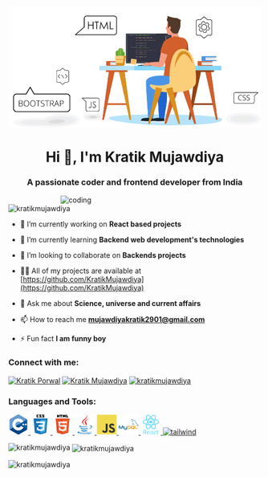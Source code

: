 ![logo](https://github.com/KratikMujawdiya/Kratik-Mujawdiya/blob/main/Github%20Banner.gif)
<h1 align="center">Hi 👋, I'm Kratik Mujawdiya</h1>
<h3 align="center">A passionate coder and frontend developer from India</h3>

<img align="right" alt="coding" width="400" src="https://user-images.githubusercontent.com/55389276/140866485-8fb1c876-9a8f-4d6a-98dc-08c4981eaf70.gif">

<p align="left"> <img src="https://komarev.com/ghpvc/?username=kratikmujawdiya&label=Profile%20views&color=0e75b6&style=flat" alt="kratikmujawdiya" /> </p>

- 🔭 I’m currently working on **React based projects**

- 🌱 I’m currently learning **Backend web development's technologies**

- 👯 I’m looking to collaborate on **Backends projects**

- 👨‍💻 All of my projects are available at [https://github.com/KratikMujawdiya](https://github.com/KratikMujawdiya)

- 💬 Ask me about **Science, universe and current affairs**

- 📫 How to reach me **mujawdiyakratik2901@gmail.com**

- ⚡ Fun fact **I am funny boy**

<h3 align="left">Connect with me:</h3>
<p align="left">
<a href="https://www.linkedin.com/in/kratik-mujawdiya-77b917253" target="blank"><img align="center" src="https://raw.githubusercontent.com/rahuldkjain/github-profile-readme-generator/master/src/images/icons/Social/linked-in-alt.svg" alt="Kratik Porwal" height="30" width="40" /></a>
<a href="https://facebook.com/Kratik Mujawdiya" target="blank"><img align="center" src="https://raw.githubusercontent.com/rahuldkjain/github-profile-readme-generator/master/src/images/icons/Social/facebook.svg" alt="Kratik Mujawdiya" height="30" width="40" /></a>
<a href="https://instagram.com/kratikmujawdiya" target="blank"><img align="center" src="https://raw.githubusercontent.com/rahuldkjain/github-profile-readme-generator/master/src/images/icons/Social/instagram.svg" alt="kratikmujawdiya" height="30" width="40" /></a>
</p>

<h3 align="left">Languages and Tools:</h3>
<p align="left"> <a href="https://www.w3schools.com/cpp/" target="_blank" rel="noreferrer"> <img src="https://raw.githubusercontent.com/devicons/devicon/master/icons/cplusplus/cplusplus-original.svg" alt="cplusplus" width="40" height="40"/> </a> <a href="https://www.w3schools.com/css/" target="_blank" rel="noreferrer"> <img src="https://raw.githubusercontent.com/devicons/devicon/master/icons/css3/css3-original-wordmark.svg" alt="css3" width="40" height="40"/> </a> <a href="https://www.w3.org/html/" target="_blank" rel="noreferrer"> <img src="https://raw.githubusercontent.com/devicons/devicon/master/icons/html5/html5-original-wordmark.svg" alt="html5" width="40" height="40"/> </a> <a href="https://www.java.com" target="_blank" rel="noreferrer"> <img src="https://raw.githubusercontent.com/devicons/devicon/master/icons/java/java-original.svg" alt="java" width="40" height="40"/> </a> <a href="https://developer.mozilla.org/en-US/docs/Web/JavaScript" target="_blank" rel="noreferrer"> <img src="https://raw.githubusercontent.com/devicons/devicon/master/icons/javascript/javascript-original.svg" alt="javascript" width="40" height="40"/> </a> <a href="https://www.mysql.com/" target="_blank" rel="noreferrer"> <img src="https://raw.githubusercontent.com/devicons/devicon/master/icons/mysql/mysql-original-wordmark.svg" alt="mysql" width="40" height="40"/> </a> <a href="https://reactjs.org/" target="_blank" rel="noreferrer"> <img src="https://raw.githubusercontent.com/devicons/devicon/master/icons/react/react-original-wordmark.svg" alt="react" width="40" height="40"/> </a> <a href="https://tailwindcss.com/" target="_blank" rel="noreferrer"> <img src="https://www.vectorlogo.zone/logos/tailwindcss/tailwindcss-icon.svg" alt="tailwind" width="40" height="40"/> </a> </p>

<p><img align="left" src="https://github-readme-stats.vercel.app/api/top-langs?username=kratikmujawdiya&show_icons=true&locale=en&layout=compact" alt="kratikmujawdiya" /></p>

<p>&nbsp;<img align="center" src="https://github-readme-stats.vercel.app/api?username=kratikmujawdiya&show_icons=true&locale=en" alt="kratikmujawdiya" /></p>

<p><img align="center" src="https://github-readme-streak-stats.herokuapp.com/?user=kratikmujawdiya&" alt="kratikmujawdiya" /></p>
